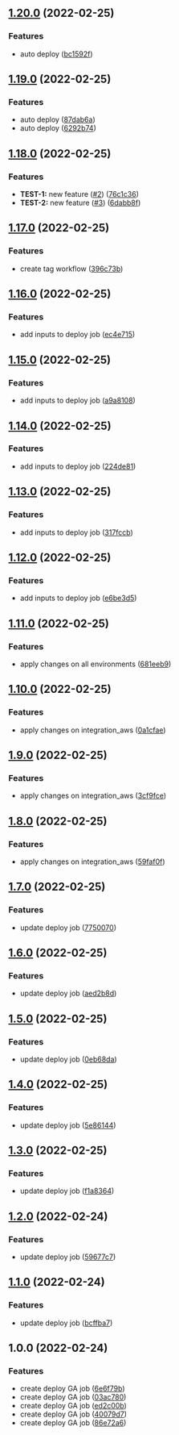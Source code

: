 ## [1.20.0](https://github.com/victorsalaun/poc_ga_cicd_flux/compare/v1.19.0...v1.20.0) (2022-02-25)


### Features

* auto deploy ([bc1592f](https://github.com/victorsalaun/poc_ga_cicd_flux/commit/bc1592f4b447099f0e74b182b9827558c8cef6e7))

## [1.19.0](https://github.com/victorsalaun/poc_ga_cicd_flux/compare/v1.18.0...v1.19.0) (2022-02-25)


### Features

* auto deploy ([87dab6a](https://github.com/victorsalaun/poc_ga_cicd_flux/commit/87dab6a0ac6b3d0d7618903d0e113d8b9c8927c9))
* auto deploy ([6292b74](https://github.com/victorsalaun/poc_ga_cicd_flux/commit/6292b7493303508950fedafa3feab163a74a1958))

## [1.18.0](https://github.com/victorsalaun/poc_ga_cicd_flux/compare/v1.17.0...v1.18.0) (2022-02-25)


### Features

* **TEST-1:** new feature ([#2](https://github.com/victorsalaun/poc_ga_cicd_flux/issues/2)) ([76c1c36](https://github.com/victorsalaun/poc_ga_cicd_flux/commit/76c1c36239f797a52a5c2a36753a2461436d0a04))
* **TEST-2:** new feature ([#3](https://github.com/victorsalaun/poc_ga_cicd_flux/issues/3)) ([6dabb8f](https://github.com/victorsalaun/poc_ga_cicd_flux/commit/6dabb8f249a065d7dbf9f53d1a3828d7c80aea0c))

## [1.17.0](https://github.com/victorsalaun/poc_ga_cicd_flux/compare/v1.16.0...v1.17.0) (2022-02-25)


### Features

* create tag workflow ([396c73b](https://github.com/victorsalaun/poc_ga_cicd_flux/commit/396c73b2deacf3a6e017d9c1c0edf807892fa941))

## [1.16.0](https://github.com/victorsalaun/poc_ga_cicd_flux/compare/v1.15.0...v1.16.0) (2022-02-25)


### Features

* add inputs to deploy job ([ec4e715](https://github.com/victorsalaun/poc_ga_cicd_flux/commit/ec4e715f9d198562d46f967d0dcfb23391c6132b))

## [1.15.0](https://github.com/victorsalaun/poc_ga_cicd_flux/compare/v1.14.0...v1.15.0) (2022-02-25)


### Features

* add inputs to deploy job ([a9a8108](https://github.com/victorsalaun/poc_ga_cicd_flux/commit/a9a8108e19a9768312bc3d537b0215ee36234f25))

## [1.14.0](https://github.com/victorsalaun/poc_ga_cicd_flux/compare/v1.13.0...v1.14.0) (2022-02-25)


### Features

* add inputs to deploy job ([224de81](https://github.com/victorsalaun/poc_ga_cicd_flux/commit/224de81f44c2cc5f63021d313963ea52c263f4aa))

## [1.13.0](https://github.com/victorsalaun/poc_ga_cicd_flux/compare/v1.12.0...v1.13.0) (2022-02-25)


### Features

* add inputs to deploy job ([317fccb](https://github.com/victorsalaun/poc_ga_cicd_flux/commit/317fccb6986cace043f5fc49a5689d53b9525911))

## [1.12.0](https://github.com/victorsalaun/poc_ga_cicd_flux/compare/v1.11.0...v1.12.0) (2022-02-25)


### Features

* add inputs to deploy job ([e6be3d5](https://github.com/victorsalaun/poc_ga_cicd_flux/commit/e6be3d5275e1c7179c045670215c549e01204c23))

## [1.11.0](https://github.com/victorsalaun/poc_ga_cicd_flux/compare/v1.10.0...v1.11.0) (2022-02-25)


### Features

* apply changes on all environments ([681eeb9](https://github.com/victorsalaun/poc_ga_cicd_flux/commit/681eeb9ea9f29e4960bab47cd3c9192c748e3265))

## [1.10.0](https://github.com/victorsalaun/poc_ga_cicd_flux/compare/v1.9.0...v1.10.0) (2022-02-25)


### Features

* apply changes on integration_aws ([0a1cfae](https://github.com/victorsalaun/poc_ga_cicd_flux/commit/0a1cfae3ed82f6c22a2bd871559eef489df8609b))

## [1.9.0](https://github.com/victorsalaun/poc_ga_cicd_flux/compare/v1.8.0...v1.9.0) (2022-02-25)


### Features

* apply changes on integration_aws ([3cf9fce](https://github.com/victorsalaun/poc_ga_cicd_flux/commit/3cf9fcedebaa48dac2a64482e095ecf8e1bca401))

## [1.8.0](https://github.com/victorsalaun/poc_ga_cicd_flux/compare/v1.7.0...v1.8.0) (2022-02-25)


### Features

* apply changes on integration_aws ([59faf0f](https://github.com/victorsalaun/poc_ga_cicd_flux/commit/59faf0feb3941ce2e7527842c0bb5562e92066ec))

## [1.7.0](https://github.com/victorsalaun/poc_ga_cicd_flux/compare/v1.6.0...v1.7.0) (2022-02-25)


### Features

* update deploy job ([7750070](https://github.com/victorsalaun/poc_ga_cicd_flux/commit/77500708f6036167812e6b41d27cd034fe2f1b9a))

## [1.6.0](https://github.com/victorsalaun/poc_ga_cicd_flux/compare/v1.5.0...v1.6.0) (2022-02-25)


### Features

* update deploy job ([aed2b8d](https://github.com/victorsalaun/poc_ga_cicd_flux/commit/aed2b8d1fd9c040ed281579d74b461c896688fd4))

## [1.5.0](https://github.com/victorsalaun/poc_ga_cicd_flux/compare/v1.4.0...v1.5.0) (2022-02-25)


### Features

* update deploy job ([0eb68da](https://github.com/victorsalaun/poc_ga_cicd_flux/commit/0eb68daa4870fd9ed0b28ef5d8ac4c24084a0077))

## [1.4.0](https://github.com/victorsalaun/poc_ga_cicd_flux/compare/v1.3.0...v1.4.0) (2022-02-25)


### Features

* update deploy job ([5e86144](https://github.com/victorsalaun/poc_ga_cicd_flux/commit/5e8614451cec7c6010e319ae3a2e86888c3cede9))

## [1.3.0](https://github.com/victorsalaun/poc_ga_cicd_flux/compare/v1.2.0...v1.3.0) (2022-02-25)


### Features

* update deploy job ([f1a8364](https://github.com/victorsalaun/poc_ga_cicd_flux/commit/f1a83644d90f45b0111be910424fb92b5104b4ca))

## [1.2.0](https://github.com/victorsalaun/poc_ga_cicd_flux/compare/v1.1.0...v1.2.0) (2022-02-24)


### Features

* update deploy job ([59677c7](https://github.com/victorsalaun/poc_ga_cicd_flux/commit/59677c7750c0e2baf0fc8b20c735f50d9fb93a1b))

## [1.1.0](https://github.com/victorsalaun/poc_ga_cicd_flux/compare/v1.0.0...v1.1.0) (2022-02-24)


### Features

* update deploy job ([bcffba7](https://github.com/victorsalaun/poc_ga_cicd_flux/commit/bcffba77c3176b27349536358e422afb19b1cb92))

## 1.0.0 (2022-02-24)


### Features

* create deploy GA job ([6e6f79b](https://github.com/victorsalaun/poc_ga_cicd_flux/commit/6e6f79bd6bc872179c31e02257f97d8c5a816c04))
* create deploy GA job ([03ac780](https://github.com/victorsalaun/poc_ga_cicd_flux/commit/03ac78073fdc397c9b6fd6af28da668845802a91))
* create deploy GA job ([ed2c00b](https://github.com/victorsalaun/poc_ga_cicd_flux/commit/ed2c00bf5f2bb54020ef89e5bf9eba6ceb9b659e))
* create deploy GA job ([40079d7](https://github.com/victorsalaun/poc_ga_cicd_flux/commit/40079d74d6964c6f69ff8e73be1fdbaa08464f5a))
* create deploy GA job ([86e72a6](https://github.com/victorsalaun/poc_ga_cicd_flux/commit/86e72a679c7548c4cca27200614210999a4a4670))
